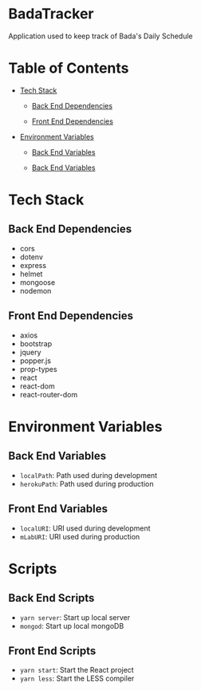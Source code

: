 # BadaTracker

Application used to keep track of Bada's Daily Schedule

# Table of Contents
- [Tech Stack](https://github.com/ktan114/BadaTracker/tree/kevin/readme#tech-stack)

    - [Back End Dependencies](https://github.com/ktan114/BadaTracker/tree/kevin/readme#back-end-dependencies)

    - [Front End Dependencies](https://github.com/ktan114/BadaTracker/tree/kevin/readme#front-end-dependencies)

- [Environment Variables](https://github.com/ktan114/BadaTracker/tree/kevin/readme#environment-variables)

    - [Back End Variables](https://github.com/ktan114/BadaTracker/tree/kevin/readme#back-end-variables)

    - [Back End Variables](https://github.com/ktan114/BadaTracker/tree/kevin/readme#front-end-variables)

# Tech Stack

## Back End Dependencies
- cors
- dotenv
- express
- helmet
- mongoose
- nodemon

## Front End Dependencies
- axios
- bootstrap
- jquery
- popper.js
- prop-types
- react
- react-dom
- react-router-dom

# Environment Variables 

## Back End Variables 
- `localPath`: Path used during development
- `herokuPath`: Path used during production

## Front End Variables
- `localURI`: URI used during development
- `mLabURI`: URI used during production

# Scripts

## Back End Scripts
- `yarn server`: Start up local server
- `mongod`: Start up local mongoDB

## Front End Scripts
- `yarn start`: Start the React project
- `yarn less`: Start the LESS compiler
